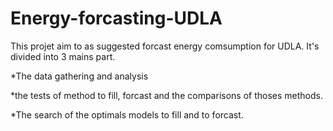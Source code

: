 # Energy-forcasting-UDLA
This projet aim to as suggested forcast energy comsumption for UDLA.
It's divided into 3 mains part.

*The data gathering and analysis

*the tests of method to fill, forcast and the comparisons of thoses methods.

*The search of the optimals models to fill and to forcast.
